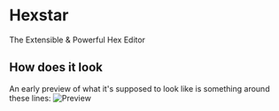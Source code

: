 # Hexstar
The Extensible &amp; Powerful Hex Editor

## How does it look
An early preview of what it's supposed to look like is something around these lines:
![Preview](/screenshots/early-screenshot?raw=true)

